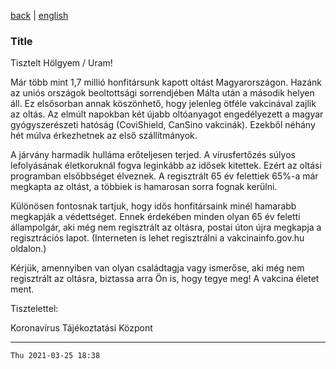 [back](../README.md)
 | 
[english](../en/2021-03-25.md)

### Title

Tisztelt Hölgyem / Uram!

Már több mint 1,7 millió honfitársunk kapott oltást Magyarországon. Hazánk az uniós országok beoltottsági sorrendjében Málta után a második helyen áll. Ez elsősorban annak köszönhető, hogy jelenleg ötféle vakcinával zajlik az oltás. Az elmúlt napokban két újabb oltóanyagot engedélyezett a magyar gyógyszerészeti hatóság (CoviShield, CanSino vakcinák). Ezekből néhány hét múlva érkezhetnek az első szállítmányok.

A járvány harmadik hulláma erőteljesen terjed. A vírusfertőzés súlyos lefolyásának életkoruknál fogva leginkább az idősek kitettek. Ezért az oltási programban elsőbbséget élveznek. A regisztrált 65 év felettiek 65%-a már megkapta az oltást, a többiek is hamarosan sorra fognak kerülni.

Különösen fontosnak tartjuk, hogy idős honfitársaink minél hamarabb megkapják a védettséget. Ennek érdekében minden olyan 65 év feletti állampolgár, aki még nem regisztrált az oltásra, postai úton újra megkapja a regisztrációs lapot. (Interneten is lehet regisztrálni a vakcinainfo.gov.hu oldalon.)

Kérjük, amennyiben van olyan családtagja vagy ismerőse, aki még nem regisztrált az oltásra, biztassa arra Ön is, hogy tegye meg! A vakcina életet ment.

Tisztelettel:

Koronavírus Tájékoztatási Központ

---
`Thu 2021-03-25 18:38`